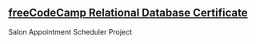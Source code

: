 ## [freeCodeCamp Relational Database Certificate](https://www.freecodecamp.org/learn/relational-database/)
Salon Appointment Scheduler Project
